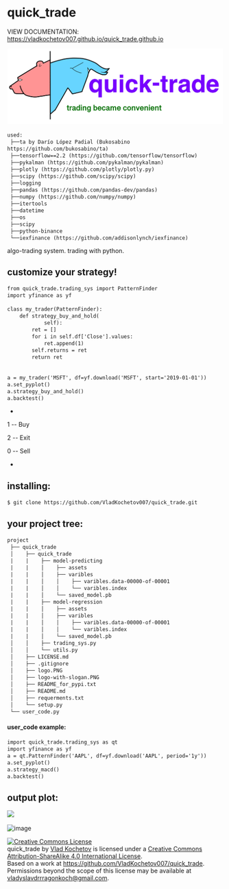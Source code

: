 # quick_trade
VIEW DOCUMENTATION: https://vladkochetov007.github.io/quick_trade.github.io

![image](logo_with_slogan.PNG)

```
used:
 ├──ta by Darío López Padial (Bukosabino   https://github.com/bukosabino/ta)
 ├──tensorflow==2.2 (https://github.com/tensorflow/tensorflow)
 ├──pykalman (https://github.com/pykalman/pykalman)
 ├──plotly (https://github.com/plotly/plotly.py)
 ├──scipy (https://github.com/scipy/scipy)
 ├──logging
 ├──pandas (https://github.com/pandas-dev/pandas)
 ├──numpy (https://github.com/numpy/numpy)
 ├──itertools
 ├──datetime
 ├──os
 ├──scipy
 ├──python-binance
 └──iexfinance (https://github.com/addisonlynch/iexfinance)
```

algo-trading system.
trading with python.


## customize your strategy!

```
from quick_trade.trading_sys import PatternFinder
import yfinance as yf

class my_trader(PatternFinder):
    def strategy_buy_and_hold(
            self):
        ret = []
        for i in self.df['Close'].values:
            ret.append(1)
        self.returns = ret
        return ret


a = my_trader('MSFT', df=yf.download('MSFT', start='2019-01-01'))
a.set_pyplot()
a.strategy_buy_and_hold()
a.backtest()
```
*

1 -- Buy

2 -- Exit

0 -- Sell

*
## installing:
```
$ git clone https://github.com/VladKochetov007/quick_trade.git
```

## your project tree:
```
project
 ├── quick_trade
 │    ├── quick_trade
 |    |    ├── model-predicting
 |    |    │    ├── assets
 |    |    │    ├── varibles
 |    |    │    │    ├── varibles.data-00000-of-00001
 |    |    │    │    └── varibles.index
 |    |    │    └── saved_model.pb
 |    |    ├── model-regression
 |    |    │    ├── assets
 |    |    │    ├── varibles
 |    |    │    │    ├── varibles.data-00000-of-00001
 |    |    │    │    └── varibles.index
 |    |    │    └── saved_model.pb
 │    │    ├── trading_sys.py
 │    │    └── utils.py
 │    ├── LICENSE.md
 │    ├── .gitignore
 │    ├── logo.PNG
 │    ├── logo-with-slogan.PNG
 │    ├── README_for_pypi.txt
 │    ├── README.md
 │    ├── requerments.txt
 │    └── setup.py
 └── user_code.py
```

#### user_code example:
```
import quick_trade.trading_sys as qt
import yfinance as yf
a = qt.PatternFinder('AAPL', df=yf.download('AAPL', period='1y'))
a.set_pyplot()
a.strategy_macd()
a.backtest()
```

## output plot:
<div align="left">
  <img src="https://i.ibb.co/ThYVwpq/imgonline-com-ua-Big-Picture-afe-Xd-HJoldw-Tp.jpg" width=900">
</div>

![image](https://i.ibb.co/mFLDJsX/IMG-5613.png)

<a rel="license" href="http://creativecommons.org/licenses/by-sa/4.0/">
<img alt="Creative Commons License" style="border-width:0"
src="https://i.creativecommons.org/l/by-sa/4.0/88x31.png" />
</a><br/>
<span xmlns:dct="http://purl.org/dc/terms/" property="dct:title">quick_trade</span> by 
<a xmlns:cc="http://creativecommons.org/ns#"
href="https://github.com/VladKochetov007" property="cc:attributionName"
rel="cc:attributionURL">Vlad Kochetov</a> is licensed under a <a rel="license"
href="http://creativecommons.org/licenses/by-sa/4.0/">
Creative Commons Attribution-ShareAlike 4.0 International License</a>.
<br />Based on a work at 
<a xmlns:dct="http://purl.org/dc/terms/"
href="https://github.com/VladKochetov007/quick_trade"
rel="dct:source">https://github.com/VladKochetov007/quick_trade</a>.
<br />Permissions beyond the scope of this license may be available at 
<a xmlns:cc="http://creativecommons.org/ns#"
href="vladyslavdrrragonkoch@gmail.com" 
rel="cc:morePermissions">vladyslavdrrragonkoch@gmail.com</a>.
